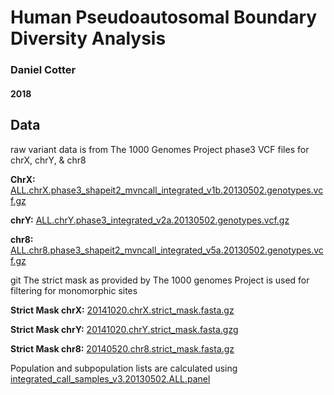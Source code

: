 # Human Pseudoautosomal Boundary Diversity Analysis
### Daniel Cotter
#### 2018

## Data

raw variant data is from The 1000 Genomes Project phase3 VCF files for chrX, chrY, & chr8

**ChrX:** [ALL.chrX.phase3_shapeit2_mvncall_integrated_v1b.20130502.genotypes.vcf.gz](http://ftp.1000genomes.ebi.ac.uk/vol1/ftp/release/20130502/ALL.chrX.phase3_shapeit2_mvncall_integrated_v1b.20130502.genotypes.vcf.gz "chrX")

**chrY:** [ALL.chrY.phase3_integrated_v2a.20130502.genotypes.vcf.gz](http://ftp.1000genomes.ebi.ac.uk/vol1/ftp/release/20130502/ALL.chrY.phase3_integrated_v2a.20130502.genotypes.vcf.gz "chrY")

**chr8:** [ALL.chr8.phase3_shapeit2_mvncall_integrated_v5a.20130502.genotypes.vcf.gz](http://ftp.1000genomes.ebi.ac.uk/vol1/ftp/release/20130502/ALL.chr8.phase3_shapeit2_mvncall_integrated_v5a.20130502.genotypes.vcf.gz "chr8")


git
The strict mask as provided by The 1000 genomes Project is used for filtering for monomorphic sites

**Strict Mask chrX:** [20141020.chrX.strict_mask.fasta.gz](http://ftp.1000genomes.ebi.ac.uk/vol1/ftp/release/20130502/supporting/accessible_genome_masks/StrictMask/20141020.chrX.strict_mask.fasta.gz "chrX")

**Strict Mask chrY:** [20141020.chrY.strict_mask.fasta.gzg](http://ftp.1000genomes.ebi.ac.uk/vol1/ftp/release/20130502/supporting/accessible_genome_masks/StrictMask/20141020.chrY.strict_mask.fasta.gz "chrY")

**Strict Mask chr8:** [20140520.chr8.strict_mask.fasta.gz](http://ftp.1000genomes.ebi.ac.uk/vol1/ftp/release/20130502/supporting/accessible_genome_masks/StrictMask/20140520.chr8.strict_mask.fasta.gz "chr8")


Population and subpopulation lists are calculated using [integrated_call_samples_v3.20130502.ALL.panel](http://ftp.1000genomes.ebi.ac.uk/vol1/ftp/release/20130502/integrated_call_samples_v3.20130502.ALL.panel "Population panel")
